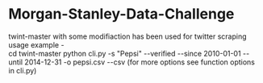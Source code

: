 # Morgan-Stanley-Data-Challenge

twint-master with some modifiaction has been used for twitter scraping
usage example -  
cd twint-master
python cli.py -s "Pepsi" --verified --since 2010-01-01 --until 2014-12-31 -o pepsi.csv --csv
(for more options see function options in cli.py)
